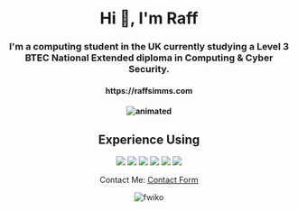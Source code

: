 <h1 align="center">Hi 👋, I'm Raff</h1>
<h3 align="center">I'm a computing student in the UK currently studying a Level 3 BTEC National Extended diploma in Computing & Cyber Security.</h3>



<h4 align="center">https://raffsimms.com<h4>  
  
  
<p align="center">
  <img src="https://media.giphy.com/media/iJDLBX5GY8niCpZYkR/giphy.gif" alt="animated" />
</p>


<h2 align="center">Experience Using</h2>
<p align="center">
  <img src="https://img.shields.io/badge/python%20-%2314354C.svg?&style=for-the-badge&logo=python&logoColor=white"/>
  <img src="https://img.shields.io/badge/node.js%20-%2343853D.svg?&style=for-the-badge&logo=node.js&logoColor=white"/>
  <img src="https://img.shields.io/badge/javascript%20-%23323330.svg?&style=for-the-badge&logo=javascript&logoColor=%23F7DF1E"/>
  <img src="https://img.shields.io/badge/c++%20-%2300599C.svg?&style=for-the-badge&logo=c%2B%2B&logoColor=white"/>
  <img src="https://img.shields.io/badge/mysql-%2300f.svg?&style=for-the-badge&logo=mysql&logoColor=white"/>
  <img src="https://img.shields.io/badge/docker%20-%230db7ed.svg?&style=for-the-badge&logo=docker&logoColor=white"/>
</p>


<p align="center">
  Contact Me: <a href="https://raffsimms.com/contact">Contact Form</a>
</p>


<p align="center"><img src="https://komarev.com/ghpvc/?username=fwiko&label=Profile%20views&color=0e75b6&style=flat" alt="fwiko" /> </p>

